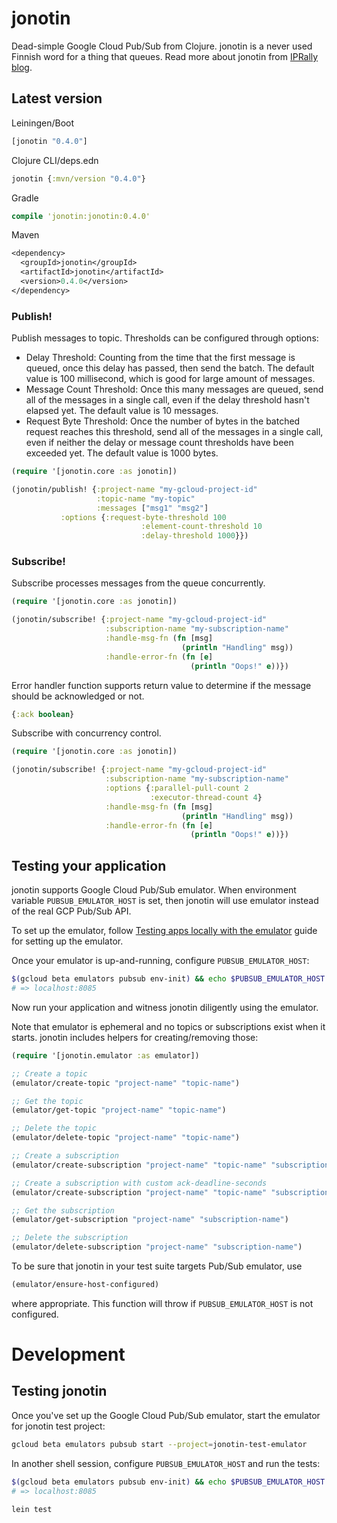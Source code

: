 # jonotin

Dead-simple Google Cloud Pub/Sub from Clojure. jonotin is a never used Finnish word for a thing that queues. Read more about jonotin from [IPRally blog](https://www.iprally.com/news/google-cloud-pubsub-with-clojure).

## Latest version

Leiningen/Boot
```clj
[jonotin "0.4.0"]
```

Clojure CLI/deps.edn
```clj
jonotin {:mvn/version "0.4.0"}
```

Gradle
```clj
compile 'jonotin:jonotin:0.4.0'
```

Maven
```clj
<dependency>
  <groupId>jonotin</groupId>
  <artifactId>jonotin</artifactId>
  <version>0.4.0</version>
</dependency>
```

### Publish!

Publish messages to topic. Thresholds can be configured through options:
- Delay Threshold: Counting from the time that the first message is queued, once this delay has passed, then send the batch. The default value is 100 millisecond, which is good for large amount of messages.
- Message Count Threshold: Once this many messages are queued, send all of the messages in a single call, even if the delay threshold hasn't elapsed yet. The default value is 10 messages.
- Request Byte Threshold: Once the number of bytes in the batched request reaches this threshold, send all of the messages in a single call, even if neither the delay or message count thresholds have been exceeded yet. The default value is 1000 bytes.

```clj
(require '[jonotin.core :as jonotin])

(jonotin/publish! {:project-name "my-gcloud-project-id"
                   :topic-name "my-topic"
                   :messages ["msg1" "msg2"]
		   :options {:request-byte-threshold 100
                             :element-count-threshold 10
                             :delay-threshold 1000}})
```

### Subscribe!

Subscribe processes messages from the queue concurrently.
```clj
(require '[jonotin.core :as jonotin])

(jonotin/subscribe! {:project-name "my-gcloud-project-id"
                     :subscription-name "my-subscription-name"
                     :handle-msg-fn (fn [msg]
                                      (println "Handling" msg))
                     :handle-error-fn (fn [e]
                                        (println "Oops!" e))})
  ```

Error handler function supports return value to determine if the message should be acknowledged or not.
```clj
{:ack boolean}
```

Subscribe with concurrency control.
```clj
(require '[jonotin.core :as jonotin])

(jonotin/subscribe! {:project-name "my-gcloud-project-id"
                     :subscription-name "my-subscription-name"
                     :options {:parallel-pull-count 2
                               :executor-thread-count 4}
                     :handle-msg-fn (fn [msg]
                                      (println "Handling" msg))
                     :handle-error-fn (fn [e]
                                        (println "Oops!" e))})
  ```

## Testing your application

jonotin supports Google Cloud Pub/Sub emulator. When environment variable `PUBSUB_EMULATOR_HOST` is set, then jonotin will use emulator instead of the real GCP Pub/Sub API.

To set up the emulator, follow [Testing apps locally with the emulator](https://cloud.google.com/pubsub/docs/emulator) guide for setting up the emulator.

Once your emulator is up-and-running, configure `PUBSUB_EMULATOR_HOST`:

```bash
$(gcloud beta emulators pubsub env-init) && echo $PUBSUB_EMULATOR_HOST
# => localhost:8085
```

Now run your application and witness jonotin diligently using the emulator.

Note that emulator is ephemeral and no topics or subscriptions exist when it starts. jonotin includes helpers for creating/removing those:

```clojure
(require '[jonotin.emulator :as emulator])

;; Create a topic
(emulator/create-topic "project-name" "topic-name")

;; Get the topic
(emulator/get-topic "project-name" "topic-name")

;; Delete the topic
(emulator/delete-topic "project-name" "topic-name")

;; Create a subscription
(emulator/create-subscription "project-name" "topic-name" "subscription-name")

;; Create a subscription with custom ack-deadline-seconds
(emulator/create-subscription "project-name" "topic-name" "subscription-name" {:ack-deadline-seconds 600})

;; Get the subscription
(emulator/get-subscription "project-name" "subscription-name")

;; Delete the subscription
(emulator/delete-subscription "project-name" "subscription-name")
```

To be sure that jonotin in your test suite targets Pub/Sub emulator, use

```clojure
(emulator/ensure-host-configured)
```

where appropriate. This function will throw if `PUBSUB_EMULATOR_HOST` is not configured.

# Development

## Testing jonotin

Once you've set up the Google Cloud Pub/Sub emulator, start the emulator for jonotin test project:

```bash
gcloud beta emulators pubsub start --project=jonotin-test-emulator
```

In another shell session, configure `PUBSUB_EMULATOR_HOST` and run the tests:

```bash
$(gcloud beta emulators pubsub env-init) && echo $PUBSUB_EMULATOR_HOST
# => localhost:8085

lein test
```
